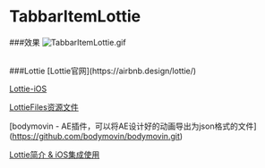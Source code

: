 # TabbarItemLottie

###效果
![TabbarItemLottie.gif](http://upload-images.jianshu.io/upload_images/6188399-cafaeedc255646f8.gif?imageMogr2/auto-orient/strip)


<br/>
###Lottie
[Lottie官网](https://airbnb.design/lottie/)

[Lottie-iOS](https://github.com/airbnb/lottie-ios.git)

[LottieFiles资源文件](https://www.lottiefiles.com)

[bodymovin - AE插件，可以将AE设计好的动画导出为json格式的文件]
(https://github.com/bodymovin/bodymovin.git)

[Lottie简介 & iOS集成使用](http://www.jianshu.com/p/94f7a0102be5)